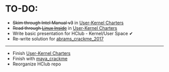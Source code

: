 # TO-DO:

* ~~Skim through Intel Manual v3~~ in [User-Kernel Charters](charters/user-kernel.md)
* ~~Read through [Linux Inside](https://0xax.gitbooks.io/linux-insides/content/Booting/linux-bootstrap-1.html)~~ in [User-Kernel Charters](charters/user-kernel.md)
* Write basic presentation for HClub - Kernel/User Space ✔
* Re-write solution for [abrams_crackme_2017](https://github.com/mr6r4y/re-write-ups/tree/master/crackmes/abrams_crackme_2017/solution)

---

* Finish [User-Kernel Charters](charters/user-kernel.md)
* Finish with [maya_crackme](https://github.com/mr6r4y/re-write-ups/tree/master/crackmes/maya_crackmes/solution/hardest)
* Reorganize HClub repo